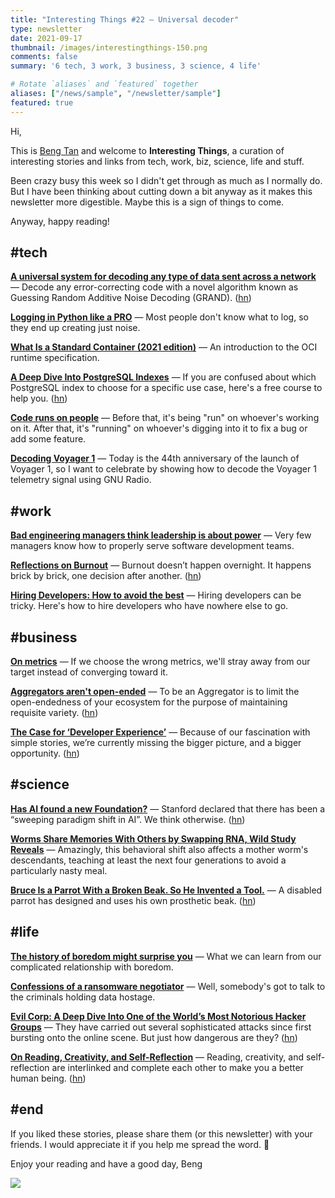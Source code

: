 ```yaml
---
title: "Interesting Things #22 — Universal decoder"
type: newsletter
date: 2021-09-17
thumbnail: /images/interestingthings-150.png
comments: false
summary: '6 tech, 3 work, 3 business, 3 science, 4 life'

# Rotate `aliases` and `featured` together
aliases: ["/news/sample", "/newsletter/sample"]
featured: true
---
```


Hi,

This is [Beng Tan](https://bengtan.com/about/) and welcome to **Interesting Things**, a curation of interesting stories and links from tech, work, biz, science, life and stuff.

Been crazy busy this week so I didn't get through as much as I normally do. But I have been thinking about cutting down a bit anyway as it makes this newsletter more digestible. Maybe this is a sign of things to come.

Anyway, happy reading!


## #tech

**[A universal system for decoding any type of data sent across a network](https://news.mit.edu/2021/grand-decoding-data-0909?utm_source=bengtan.com/interesting-things/022)** — Decode any error-correcting code with a novel algorithm known as Guessing Random Additive Noise Decoding (GRAND). ([hn](https://news.ycombinator.com/item?id=28478851))

**[Logging in Python like a PRO](https://blog.guilatrova.dev/how-to-log-in-python-like-a-pro/?utm_source=bengtan.com/interesting-things/022)** — Most people don't know what to log, so they end up creating just noise.

**[What Is a Standard Container (2021 edition)](https://iximiuz.com/en/posts/oci-containers/?utm_source=bengtan.com/interesting-things/022)** — An introduction to the OCI runtime specification.

**[A Deep Dive Into PostgreSQL Indexes](https://www.i-programmer.info/news/84-database/14855-a-deep-dive-into-postgresql-indexes.html?utm_source=bengtan.com/interesting-things/022)** — If you are confused about which PostgreSQL index to choose for a specific use case, here's a  free course to help you. ([hn](https://news.ycombinator.com/item?id=28490810))

**[Code runs on people](https://rachelbythebay.com/w/2021/09/05/clever/?utm_source=bengtan.com/interesting-things/022)** — Before that, it's being "run" on whoever's working on it. After that, it's "running" on whoever's digging into it to fix a bug or add some feature.

**[Decoding Voyager 1](https://destevez.net/2021/09/decoding-voyager-1/?utm_source=bengtan.com/interesting-things/022)** — Today is the 44th anniversary of the launch of Voyager 1, so I want to celebrate by showing how to decode the Voyager 1 telemetry signal using GNU Radio.


## #work

**[Bad engineering managers think leadership is about power](https://ewattwhere.substack.com/p/bad-managers-think-leadership-is?utm_source=bengtan.com/interesting-things/022)** — Very few managers know how to properly serve software development teams.

**[Reflections on Burnout](https://medium.com/@vaidehijoshi/reflections-on-burnout-bea0ebf87b9?utm_source=bengtan.com/interesting-things/022)** — Burnout doesn’t happen overnight. It happens brick by brick, one decision after another. ([hn](https://news.ycombinator.com/item?id=28499363))

**[Hiring Developers: How to avoid the best](https://www.getparthenon.com/blog/how-to-avoid-hiring-the-best-developers/?utm_source=bengtan.com/interesting-things/022)** — Hiring developers can be tricky. Here's how to hire developers who have nowhere else to go.


## #business

**[On metrics](https://blog.frankel.ch/metrics/?utm_source=bengtan.com/interesting-things/022)** — If we choose the wrong metrics, we'll stray away from our target instead of converging toward it.

**[Aggregators aren't open-ended](https://subconscious.substack.com/p/aggregators-arent-open-ended?utm_source=bengtan.com/interesting-things/022)** — To be an Aggregator is to limit the open-endedness of your ecosystem for the purpose of maintaining requisite variety. ([hn](https://news.ycombinator.com/item?id=28492514))

**[The Case for ‘Developer Experience’](https://future.a16z.com/the-case-for-developer-experience/?utm_source=bengtan.com/interesting-things/022)** — Because of our fascination with simple stories, we’re currently missing the bigger picture, and a bigger opportunity. ([hn](https://news.ycombinator.com/item?id=28461646))


## #science

**[Has AI found a new Foundation?](https://thegradient.pub/has-ai-found-a-new-foundation/?utm_source=bengtan.com/interesting-things/022)** — Stanford declared that there has been a “sweeping paradigm shift in AI”. We think otherwise. ([hn](https://news.ycombinator.com/item?id=28498587))

**[Worms Share Memories With Others by Swapping RNA, Wild Study Reveals](https://www.sciencealert.com/worms-can-share-memories-of-a-bad-meal-by-swapping-fragments-of-rna?utm_source=bengtan.com/interesting-things/022)** — Amazingly, this behavioral shift also affects a mother worm's descendants, teaching at least the next four generations to avoid a particularly nasty meal.

**[Bruce Is a Parrot With a Broken Beak. So He Invented a Tool.](https://www.nytimes.com/2021/09/10/science/kea-beak-tools.html?utm_source=bengtan.com/interesting-things/022)** — A disabled parrot has designed and uses his own prosthetic beak. ([hn](https://news.ycombinator.com/item?id=28499786))


## #life

**[The history of boredom might surprise you](https://www.freethink.com/culture/history-of-boredom?utm_source=bengtan.com/interesting-things/022)** — What we can learn from our complicated relationship with boredom.

**[Confessions of a ransomware negotiator](https://www.theregister.com/2021/09/03/how_to_be_a_ransomware/?utm_source=bengtan.com/interesting-things/022)** — Well, somebody's got to talk to the criminals holding data hostage.

**[Evil Corp: A Deep Dive Into One of the World’s Most Notorious Hacker Groups](https://www.makeuseof.com/a-look-at-evil-corp/?utm_source=bengtan.com/interesting-things/022)** — They have carried out several sophisticated attacks since first bursting onto the online scene. But just how dangerous are they? ([hn](https://news.ycombinator.com/item?id=28484567))

**[On Reading, Creativity, and Self-Reflection](https://shekhargulati.com/2021/09/10/on-reading-creativity-and-self-reflection/?utm_source=bengtan.com/interesting-things/022)** — Reading, creativity, and self-reflection are interlinked and complete each other to make you a better human being. ([hn](https://news.ycombinator.com/item?id=28486387))


## #end

If you liked these stories, please share them (or this newsletter) with your friends. I would appreciate it if you help me spread the word. 🙏

Enjoy your reading and have a good day,
Beng

![](https://bengtan.com/images/portrait-40.png)

